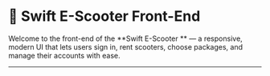 # 🚀 Swift E-Scooter Front-End

Welcome to the front-end of the **Swift E-Scooter ** — a responsive, modern UI that lets users sign in, rent scooters, choose packages, and manage their accounts with ease.

---


